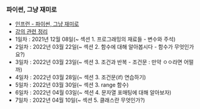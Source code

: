 ### 파이썬, 그냥 재미로
- [인프런 - 파이썬, 그냥 재미로](https://www.inflearn.com/course/%ED%8C%8C%EC%9D%B4%EC%8D%AC-%EA%B7%B8%EB%83%A5-%EC%9E%AC%EB%AF%B8%EB%A1%9C/dashboard)
- [강의 관련 정리](https://vine-bandicoot-158.notion.site/8c24eabb30c94a2cbe51b437a3d5502c)
- 1일차 : 2021년 12월 08일(~ 섹션 1. 프로그래밍의 재료들 - 변수와 주석)
- 2일차 : 2022년 03월 22일(~ 섹션 2. 함수에 대해 알아봅시다 - 함수가 무엇인가요?)
- 3일차 : 2022년 03월 23일(~ 섹션 3. 조건과 반복 - 조건문 : 만약 ㅇㅇ라면 어떨까)
- 4일차 : 2022년 03월 28일(~ 섹션 3. 조건문(if) 연습하기)
- 5일차 : 2022년 03월 30일(~ 섹션 3. range 함수)
- 6일차 : 2022년 04월 03일(~ 섹션 4. 문자열 포매팅에 대해 알아보자)
- 7일차 : 2022년 04월 10일(~ 섹션 5. 클래스란 무엇인가?)